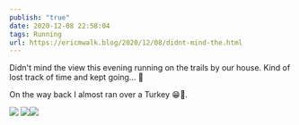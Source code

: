 ```yaml
---
publish: "true"
date: 2020-12-08 22:58:04
tags: Running
url: https://ericmwalk.blog/2020/12/08/didnt-mind-the.html
---
```


Didn't mind the view this evening running on the trails by our house. Kind of lost track of time and kept going... 🏃

On the way back I almost ran over a Turkey 😁🦃.

![](https://ericmwalk.blog/uploads/2020/238969f7dc.jpg)
![](https://ericmwalk.blog/uploads/2020/c09d67a4d3.jpg)![](https://ericmwalk.blog/uploads/2020/594eeded75.jpg)
